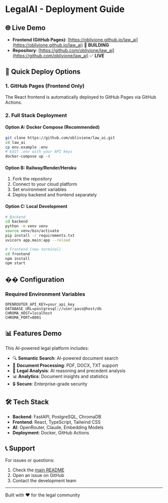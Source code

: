 # LegalAI - Deployment Guide

## 🌐 Live Demo

- **Frontend (GitHub Pages)**: [https://oblivione.github.io/law_ai](https://oblivione.github.io/law_ai) 🚀 **BUILDING**
- **Repository**: [https://github.com/oblivione/law_ai](https://github.com/oblivione/law_ai) ✅ **LIVE**

## 🚀 Quick Deploy Options

### 1. GitHub Pages (Frontend Only)
The React frontend is automatically deployed to GitHub Pages via GitHub Actions.

### 2. Full Stack Deployment

#### Option A: Docker Compose (Recommended)
```bash
git clone https://github.com/oblivione/law_ai.git
cd law_ai
cp env.example .env
# Edit .env with your API keys
docker-compose up -d
```

#### Option B: Railway/Render/Heroku
1. Fork the repository
2. Connect to your cloud platform
3. Set environment variables
4. Deploy backend and frontend separately

#### Option C: Local Development
```bash
# Backend
cd backend
python -m venv venv
source venv/bin/activate
pip install -r requirements.txt
uvicorn app.main:app --reload

# Frontend (new terminal)
cd frontend
npm install
npm start
```

## �� Configuration

### Required Environment Variables
```env
OPENROUTER_API_KEY=your_api_key
DATABASE_URL=postgresql://user:pass@host/db
CHROMA_HOST=localhost
CHROMA_PORT=8001
```

## 📊 Features Demo

This AI-powered legal platform includes:

- 🔍 **Semantic Search**: AI-powered document search
- 📄 **Document Processing**: PDF, DOCX, TXT support
- 🧠 **Legal Analysis**: AI reasoning and precedent analysis
- 📊 **Analytics**: Document insights and statistics
- 🔒 **Secure**: Enterprise-grade security

## 🛠️ Tech Stack

- **Backend**: FastAPI, PostgreSQL, ChromaDB
- **Frontend**: React, TypeScript, Tailwind CSS
- **AI**: OpenRouter, Claude, Embedding Models
- **Deployment**: Docker, GitHub Actions

## 📞 Support

For issues or questions:
1. Check the [main README](README.md)
2. Open an issue on GitHub
3. Contact the development team

---
Built with ❤️ for the legal community
